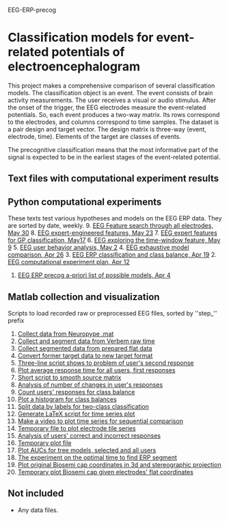 EEG-ERP-precog
# Classification models for event-related potentials of electroencephalogram

This project makes a comprehensive comparison of several classification models. The classification object is an event. The event consists of brain activity measurements. The user receives a visual or audio stimulus. After the onset of the trigger, the EEG electrodes measure the event-related potentials. So, each event produces a two-way matrix. Its rows correspond to the electrodes, and columns correspond to time samples. The dataset is a pair design and target vector. The design matrix is three-way (event, electrode, time). Elements of the target are classes of events.

The precognitive classification means that the most informative part of the signal is expected to be in the earliest stages of the event-related potential.


## Text files with computational experiment results


## Python computational experiments
These texts test various hypotheses and models on the EEG ERP data. They are sorted by date, weekly.
9. [EEG Feature search through all electrodes, May 30](text/EEG_Feature_search_through_all_electrodes_May30.pdf)
8. [EEG expert-engineered features, May 23](text/EEG_expert-engineered_features_May23.pdf)
7. [EEG expert features for GP classification, May17](text/EEG_expert_features_for_GP_classification_May17.pdf)
6. [EEG exploring the time-window feature, May 9](text/EEG_exploring_the_time-window_feature_May9.pdf)
5. [EEG user behavior analysis, May 2](text/EEG_user_behavior_analysis_May2.pdf)
4. [EEG exhaustive model comparison, Apr 26](text/EEG_exhaustive_model_comparison_Apr26.pdf)
3. [EEG ERP classification and class balance, Apr 19](text/EEG_ERP_class_balance_Apr19.pdf)
2. [EEG computational experiment plan, Apr 12](EEG_computational_experiment_plan_Apr12.pdf)
1. [EEG ERP precog a-priori list of possible models, Apr 4](text/EEG_project_research_a-proiri_plan_Apr4.pdf)

## Matlab collection and visualization
Scripts to load recorded raw or preprocessed  EEG files, sorted by ''step_'' prefix
1. [Collect data from Neuropype .mat](matlab/step1_collect_from_neurop.m)
2. [Collect and segment data from Verbem raw time](matlab/step1_collect_from_raw.m)
3. [Collect segmented data from prepared flat data](matlab/step1_collect_from_umn.m)
4. [Convert former target data to new target format](matlab/step1_convert_raw_to_neurop.m)
5. [Three-line script shows to problem of user's second  response](matlab/step2_show_2nd_responses.m)
6. [Plot average response time for all users, first responses](matlab/step2a_plot_time_to_response.m)
7. [Short script to smooth source matrix](matlab/step2b_smooth_data.m)
8. [Analysis of number of changes in user's responses](matlab/step2c_table_time_to_2nd_responses.m)
9. [Count users' responses for class balance](matlab/step3_count_responces.m)
10. [Plot a histogram for class balances](matlab/step3_histogram_to_classify.m)
11. [Split data by labels for two-class classification](matlab/step3_split_to_classify.m)
12. [Generate LaTeX script for time series plot](matlab/step4_LaTeX_8elec_2clas.m)
13. [Make a video to plot time series for sequential comparison](matlab/step4_YouTube_8elec_2clas.m)
14. [Temporary file to plot electrode tile series](matlab/step4a_plot_rec_elecs.m)
15. [ Analysis of users' correct and incorrect responses](matlab/step4b_user_behaviour_analysis.m)
16. [Temporary plot file](matlab/step4c_plot_smooth_raw_1elec.m)
17. [Plot AUCs for tree models, selected and all users](matlab/step5a_plot_sorted_user_auc.m)
18. [The experiment on the optimal time to find ERP segment ](matlab/step5b_plot_timesegment_auc.m)
19. [Plot original Biosemi cap coordinates in 3d and stereographic projection](matlab/step6_plot_electrode_hat.m)
20. [Temporary plot Biosemi cap given electrodes' flat coordinates](matlab/step6_plot_Biosemi_cap.m)

## Not included 
- Any data files.
